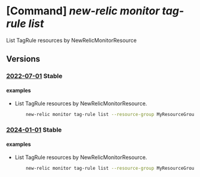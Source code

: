 # [Command] _new-relic monitor tag-rule list_

List TagRule resources by NewRelicMonitorResource

## Versions

### [2022-07-01](/Resources/mgmt-plane/L3N1YnNjcmlwdGlvbnMve30vcmVzb3VyY2Vncm91cHMve30vcHJvdmlkZXJzL25ld3JlbGljLm9ic2VydmFiaWxpdHkvbW9uaXRvcnMve30vdGFncnVsZXM=/2022-07-01.xml) **Stable**

<!-- mgmt-plane /subscriptions/{}/resourcegroups/{}/providers/newrelic.observability/monitors/{}/tagrules 2022-07-01 -->

#### examples

- List TagRule resources by NewRelicMonitorResource.
    ```bash
        new-relic monitor tag-rule list --resource-group MyResourceGroup --monitor-name MyNewRelicMonitor
    ```

### [2024-01-01](/Resources/mgmt-plane/L3N1YnNjcmlwdGlvbnMve30vcmVzb3VyY2Vncm91cHMve30vcHJvdmlkZXJzL25ld3JlbGljLm9ic2VydmFiaWxpdHkvbW9uaXRvcnMve30vdGFncnVsZXM=/2024-01-01.xml) **Stable**

<!-- mgmt-plane /subscriptions/{}/resourcegroups/{}/providers/newrelic.observability/monitors/{}/tagrules 2024-01-01 -->

#### examples

- List TagRule resources by NewRelicMonitorResource.
    ```bash
        new-relic monitor tag-rule list --resource-group MyResourceGroup --monitor-name MyNewRelicMonitor
    ```
